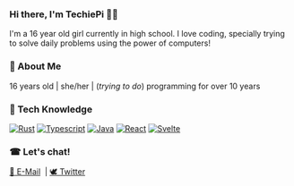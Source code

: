 ### Hi there, I'm TechiePi 👩‍💻

I'm a 16 year old girl currently in high school. I love coding, specially trying to solve daily problems using the power of computers!

### 🎏 About Me
16 years old | she/her | (_trying to do_) programming for over 10 years

### 🎨 Tech Knowledge
[![Rust](https://img.shields.io/badge/Rust-000000?style=for-the-badge&logo=rust&logoColor=white)](https://www.rust-lang.org/)
[![Typescript](https://img.shields.io/badge/Typescript-3178C6?style=for-the-badge&logo=typescript&logoColor=white)](https://typescriptlang.org/)
[![Java](https://img.shields.io/badge/Java-ED8B00?style=for-the-badge&logo=openjdk&logoColor=white)](https://www.java.com/en/)
[![React](https://img.shields.io/badge/React-06ABD9?style=for-the-badge&logo=react&logoColor=white)](https://reactjs.org/)
[![Svelte](https://img.shields.io/badge/Svelte-FF3E00?style=for-the-badge&logo=svelte&logoColor=white)](https://svelte.dev/)

### ☎ Let's chat!
[📠 E-Mail](mailto:contact@techiepi.dev) &nbsp;| [🕊 Twitter](https://twitter.com/Techie_Pi)
